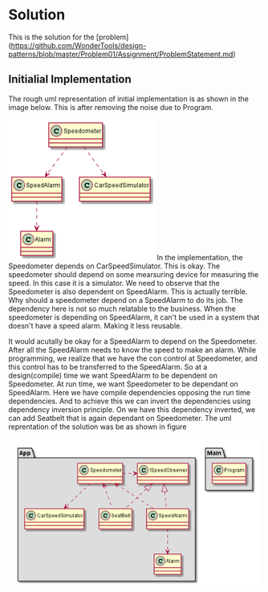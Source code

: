 # Solution

This is the solution for the [problem] (https://github.com/WonderTools/design-patterns/blob/master/Problem01/Assignment/ProblemStatement.md)

## Initialial Implementation

The rough uml representation of initial implementation is as shown in the image below. This is after removing the noise due to Program.

![Initial Implementation Noise Removed](Problem2.png)
In the implementation, the Speedometer depends on CarSpeedSimulator. This is okay. The speedometer should depend on some mearsuring device for measuring the speed. In this case it is a simulator. We need to observe that the Speedometer is also dependent on SpeedAlarm. This is actually terrible. Why should a speedometer depend on a SpeedAlarm to do its job. The dependency here is not so much relatable to the business. When the speedometer is depending on SpeedAlarm, it can't be used in a system that doesn't have a speed alarm. Making it less reusable.

It would acutally be okay for a SpeedAlarm to depend on the Speedometer. After all the SpeedAlarm needs to know the speed to make an alarm. While programming, we realize that we have the con control at Speedometer, and this control has to be transferred to the SpeedAlarm. So at a design(compile) time we want SpeedAlarm to be dependent on Speedometer. At run time, we want Speedometer to be dependant on SpeedAlarm. Here we have compile dependencies opposing the run time dependencies. And to achieve this we can invert the dependencies using dependency inversion principle. On we have this dependency inverted, we can add Seatbelt that is again dependant on Speedometer. The uml reprentation of the solution was be as shown in figure

![Solution](Solution.png)
